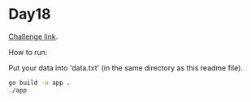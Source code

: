 # Day18

[Challenge link](https://adventofcode.com/2021/day/18).

How to run:

Put your data into 'data.txt' (in the same directory as this readme file).

```sh
go build -o app .
./app
```
